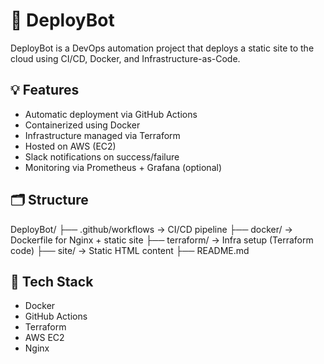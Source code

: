 # 🚀 DeployBot

DeployBot is a DevOps automation project that deploys a static site to the cloud using CI/CD, Docker, and Infrastructure-as-Code.

## 💡 Features
- Automatic deployment via GitHub Actions
- Containerized using Docker
- Infrastructure managed via Terraform
- Hosted on AWS (EC2)
- Slack notifications on success/failure
- Monitoring via Prometheus + Grafana (optional)

## 🗂️ Structure
DeployBot/
├── .github/workflows        → CI/CD pipeline
├── docker/                  → Dockerfile for Nginx + static site
├── terraform/               → Infra setup (Terraform code)
├── site/                    → Static HTML content
├── README.md


## 🔧 Tech Stack
- Docker
- GitHub Actions
- Terraform
- AWS EC2
- Nginx

